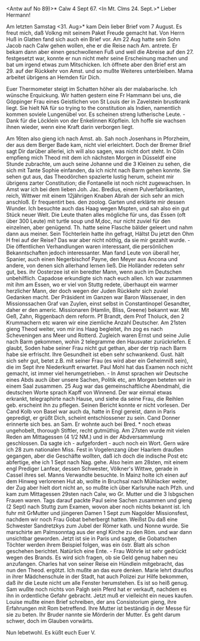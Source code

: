 <Antw auf No 89)>* Calw 4 Sept 67.
 <In Mt. Clms 24. Sept.>*
Lieber Hermann!

Am letzten Samstag <31. Aug>* kam Dein lieber Brief vom 7 August. Es freut mich, daß Volkng mit seinem Paket Freude gemacht hat. Von Herrn Huß in Glatten fand sich auch ein Brief vor. Am 22 Aug hatte sein Sohn Jacob nach Calw gehen wollen, ehe er die Reise nach Am. antrete. Er bekam dann aber einen geschwollenen Fuß und weil die Abreise auf den 27. festgesetzt war, konnte er nun nicht mehr seine Erscheinung machen und bat um irgend etwas zum Mitschicken. Ich öffnete aber den Brief erst am 29. auf der Rückkehr von Amst. und so mußte Weiteres unterbleiben. Mama arbeitet übrigens an Hemden für Dich.

Euer Thermometer steigt im Schatten höher als der malabarische. Ich wünsche Erquickung. Wir hatten gestern eine Fr Hammann bei uns, die Göppinger Frau eines Geistlichen von St Louis der in Zavelstein brustkrank liegt. Sie hielt NA für so trying to the constitution als Indien, namentlich kommen soviele Lungenübel vor. Es scheinen streng lutherische Leute. - Dank für die Löcklein von der Enkelinnen Köpflein. Ich hoffe sie wachsen ihnen wieder, wenn eine Kraft darin verborgen liegt.

Am 16ten also gieng ich nach Amst. ab. Sah noch Josenhans in Pforzheim, der aus dem Berger Bade kam, nicht viel erleichtert. Doch der Bremer Brief sagt Dir darüber allerlei, ich will also sagen, was nicht dort steht. In Cöln empfieng mich Theod mit dem ich nächsten Morgen in Düsseldf eine Stunde zubrachte, um auch seine Johanne und die 3 Kleinen zu sehen, die sich mit Tante Sophie einfanden, da ich nicht nach Barm gehen konnte. Sie sehen gut aus, das Theodörchen spazierte lustig herum, scheint mir übrigens zarter Constitution; die Fontanelle ist noch nicht zugewachsen. In Amst war ich bei dem lieben Joh. Jac. Bredius, einem Pulverfabrikanten, reich, Wittwer mit einem 12jährigen Knaben Abrah der sich sehr an mich anschloß. Er frequentirt bes. den zoolog. Garten und erklärte mir dessen Wunder. Ich besuchte auch das Haag wegen Mspten, und sah also ein gut Stück neuer Welt. Die Leute thaten alles mögliche für uns, das Essen (oft über 300 Leute) mit turtle soup und M‚doc, nur nicht zuviel für den einzelnen, aber genügend. Th. hatte seine Flasche bälder geleert und nahm dann aus meiner. Sein Töchterlein hatte ihn gefragt, Hältst Du jetzt den Ohm H frei auf der Reise? Das war aber nicht nöthig, da sie mir gezahlt wurde. - Die öffentlichen Verhandlungen waren interessant, die persönlichen Bekanntschaften jedoch interessanter. Man fand Leute von überall her, Spanier, auch einen Negerbischof Payne, den Meyer aus Ancona und andere, von denen sich allerhand lernen ließ. Die Holländer redeten sehr gut, bes. ihr Oosterzee ist ein beredter Mann, wenn auch im Deutschen unbehilflich. Capadose erkundigte sich nach euch allen. Ich war zusammen mit ihm am Essen, wo er viel von Stuttg redete, überhaupt ein warmer herzlicher Mann, der doch wegen der Juden Rückkehr sich zuviel Gedanken macht. Der Präsident im Ganzen war Baron Wassenaer, in den Missionssachen Graf van Zuylen, einst selbst in Constantinopel Gesandter, daher er den americ. Missionaren (Hamlin, Bliss, Greene) bekannt war. Mit Geß, Zahn, Riggenbach dem reform. Pf Brandt, dem Prof Tholuck, den 2 Krummachern etc waren wir eine ziemliche Anzahl Deutscher. Am 21sten gieng Theod weiter, von mir ins Haag begleitet, ihn zog es nach Scheveningen ans Meer und Rotterd. Zugleich waren Ernst und seine Julie nach Barm gekommen, wohin 2 telegramme den Hausvater zurückriefen. E glaubt, Soden habe seiner Frau nicht gut gethan, aber der trip nach Barm habe sie erfrischt. Ihre Gesundheit ist eben sehr schwankend. Gust. hält sich sehr gut, betet z.B. mit seiner Frau (es wird aber ein Geheimniß sein), die im Sept ihre Niederkunft erwartet. Paul Mohl hat das Examen noch nicht gemacht, ist immer viel herumgetrieben. - In Amst sprachen wir Deutsche eines Abds auch über unsere Sachen, Politik etc, am Morgen beteten wir in einem Saal zusammen. 25 Aug war das gemeinschaftliche Abendmahl, die deutschen Worte sprach Kapff von Winnend. Der war einmal etwas erkrankt, telegraphirte nach Hause, und siehe da seine Frau, die Reihlen geb. erscheint ihn zu pflegen. Seinen Bericht konnte er nicht vorlesen. Der Cand Kolb von Basel war auch da, hatte in Engl gereist, dann in Paris gepredigt, er grüßt Dich, scheint entschlossener zu sein. Cand Donner erinnerte sich bes. an Sam. Er wohnte auch bei Bred. <Bredius>* noch etwas ungehobelt, thorough Stiftler, recht gutmüthig. Am 27sten wurde mit vielen Reden am Mittagessen (4 1/2 NM.) und in der Abdversammlung geschlossen. Da sagte ich - aufgefordert - auch noch ein Wort. Gern wäre ich 28 zum nationalen Miss. Fest in Vogelenzang über Haarlem draußen gegangen, aber die Geschäfte wollten, daß ich doch die indische Post etc abfertige, ehe ich 1 Sept nach Nag. gehe. Also heim am 28sten, mit einem engl Prediger Lanfear, dessen Schwester, Völkner's Wittwe, gerade in Cassel ihres sel. Manns Verwandte besuchte. In Mainz holte ich einen auf dem Hinweg verlorenen Hut ab, wollte in Bruchsal nach Mühlacker weiter, der Zug aber hielt dort nicht an, so mußte ich über Karlsruhe nach Pfzh. und kam zum Mittagessen 29sten nach Calw, wo Gr. Mutter und die 3 Isbgschen Frauen waren. Tags darauf packte Paul seine Sachen zusammen und gieng (2 Sept) nach Stuttg zum Examen, wovon aber noch nichts bekannt ist. Ich fuhr mit GrMutter und jüngeren Damen 1 Sept zum Nagolder Missionsfest, nachdem wir noch Frau Gobat beherbergt hatten. Weißst Du daß eine Schwester Sandretzkys zum Jubel der Römer kath. und Nonne wurde. Sie marschirte am Palmsonntag aus der engl Kirche zu den Röm. und war dann unsichtbar geworden. Jetzt ist sie in Paris und sagte, die Gobatschen Töchter werden ihrem Beispiel folgen, was ein östr. Blatt als schon geschehen berichtet. Natürlich eine Ente. - Frau Wöhrle ist sehr gedrückt wegen des Brands. Es wird sich fragen, ob sie Geld genug haben neu anzufangen. 
Charles hat von seiner Reise ein Hündlein mitgebracht, das nun den Theod. ergötzt. Ich mußte an das eure denken. Marie lehrt drauflos in ihrer Mädchenschule in der Stadt, hat auch Polizei zur Hilfe bekommen, daß ihr die Leute nicht um alle Fenster herumstehen. Es ist so heiß genug. Sam wußte noch nichts von Palgh sein Pferd hat er verkauft, nachdem es ihn in ordentliche Gefahr gebracht. Jetzt muß er vielleicht ein neues kaufen. Louise mußte einen Brief schreiben, der ans Consistorium gieng, ihre Erfahrungen mit Rom betreffend. Ihre Mutter ist beständig in der Messe für sie zu beten. Ihr Bruder nannte sie Mörderin der Mutter. Es geht darum schwer, doch im Glauben vorwärts.

 Nun lebetwohl. Es küßt euch
 Euer V.
